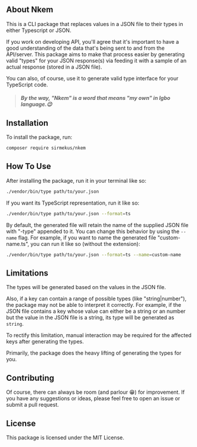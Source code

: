 ## About Nkem

This is a CLI package that replaces values in a JSON file to their types in either Typescript or JSON.

If you work on developing API, you'll agree that it's important to have a good understanding of the data that's being sent to and from the API/server. This package aims to make that process easier by generating valid "types" for your JSON response(s) via feeding it with a sample of an actual response (stored in a JSON file).

You can also, of course, use it to generate valid type interface for your TypeScript code.

> ##### By the way, "Nkem" is a word that means "my own" in Igbo language.😉

## Installation

To install the package, run:

```bash
composer require sirmekus/nkem
```

## How To Use

After installing the package, run it in your terminal like so:

```bash
./vendor/bin/type path/to/your.json
```

If you want its TypeScript representation, run it like so:

```bash
./vendor/bin/type path/to/your.json --format=ts
```

By default, the generated file will retain the name of the supplied JSON file with "-type" appended to it. You can change this behavior by using the `--name` flag. For example, if you want to name the generated file "custom-name.ts", you can run it like so (without the extension):

```bash
./vendor/bin/type path/to/your.json --format=ts --name=custom-name
```

## Limitations

The types will be generated based on the values in the JSON file. 

Also, if a key can contain a range of possible types (like "string|number"), the package may not be able to interpret it correctly. For example, if the JSON file contains a key whose value can either be a string or an number but the value in the JSON file is a string, its type will be generated as `string`. 

To rectify this limitation, manual interaction may be required for the affected keys after generating the types.

Primarily, the package does the heavy lifting of generating the types for you. 

## Contributing

Of course, there can always be room (and parlour 😁) for improvement. If you have any suggestions or ideas, please feel free to open an issue or submit a pull request.

## License

This package is licensed under the MIT License.
